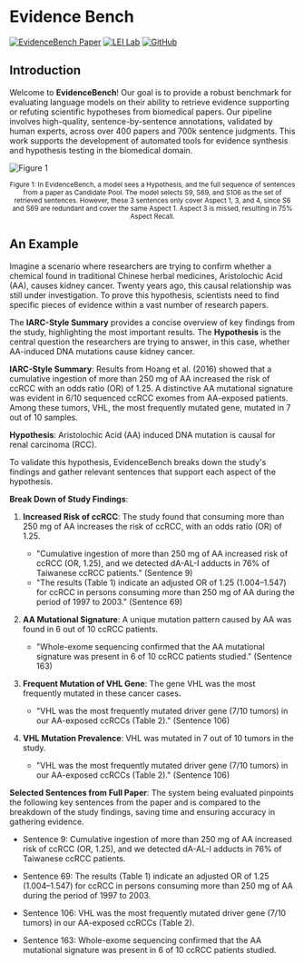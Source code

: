 # Evidence Bench

[![EvidenceBench Paper](https://img.shields.io/badge/Paper-blue.svg?logo=read-the-docs&logoColor=white)](https://link_to_your_paper) [![LEI Lab](https://img.shields.io/badge/Lab%20Group-LEI%20Lab-blue.svg?logo=teams&logoColor=white)](https://lei.ucsd.edu/) [![GitHub](https://img.shields.io/badge/GitHub-EvidenceBench-blue.svg?logo=github&logoColor=white)](https://github.com/EvidenceBench/EvidenceBench)

## Introduction

Welcome to **EvidenceBench**! Our goal is to provide a robust benchmark for evaluating language models on their ability to retrieve evidence supporting or refuting scientific hypotheses from biomedical papers. Our pipeline involves high-quality, sentence-by-sentence annotations, validated by human experts, across over 400 papers and 700k sentence judgments. This work supports the development of automated tools for evidence synthesis and hypothesis testing in the biomedical domain.


![Figure 1](_figs/fig1.png)

<p style="text-align: center; font-size: smaller; line-height: 1.2;">Figure 1: In EvidenceBench, a model sees a Hypothesis, and the full sequence of sentences from a paper as Candidate Pool. The model selects S9, S69, and S106 as the set of retrieved sentences. However, these 3 sentences only cover Aspect 1, 3, and 4, since S6 and S69 are redundant and cover the same Aspect 1. Aspect 3 is missed, resulting in 75% Aspect Recall.</p>

## An Example

Imagine a scenario where researchers are trying to confirm whether a chemical found in traditional Chinese herbal medicines, Aristolochic Acid (AA), causes kidney cancer. Twenty years ago, this causal relationship was still under investigation. To prove this hypothesis, scientists need to find specific pieces of evidence within a vast number of research papers.

The **IARC-Style Summary** provides a concise overview of key findings from the study, highlighting the most important results. The **Hypothesis** is the central question the researchers are trying to answer, in this case, whether AA-induced DNA mutations cause kidney cancer.

**IARC-Style Summary**: Results from Hoang et al. (2016) showed that a cumulative ingestion of more than 250 mg of AA increased the risk of ccRCC with an odds ratio (OR) of 1.25. A distinctive AA mutational signature was evident in 6/10 sequenced ccRCC exomes from AA-exposed patients. Among these tumors, VHL, the most frequently mutated gene, mutated in 7 out of 10 samples.

**Hypothesis**: Aristolochic Acid (AA) induced DNA mutation is causal for renal carcinoma (RCC).

To validate this hypothesis, EvidenceBench breaks down the study's findings and gather relevant sentences that support each aspect of the hypothesis.

**Break Down of Study Findings**:

1. **Increased Risk of ccRCC**: The study found that consuming more than 250 mg of AA increases the risk of ccRCC, with an odds ratio (OR) of 1.25. 
    - "Cumulative ingestion of more than 250 mg of AA increased risk of ccRCC (OR, 1.25), and we detected dA-AL-I adducts in 76% of Taiwanese ccRCC patients." (Sentence 9)
    - "The results (Table 1) indicate an adjusted OR of 1.25 (1.004–1.547) for ccRCC in persons consuming more than 250 mg of AA during the period of 1997 to 2003." (Sentence 69)

2. **AA Mutational Signature**: A unique mutation pattern caused by AA was found in 6 out of 10 ccRCC patients.
    - "Whole-exome sequencing confirmed that the AA mutational signature was present in 6 of 10 ccRCC patients studied." (Sentence 163)

3. **Frequent Mutation of VHL Gene**: The gene VHL was the most frequently mutated in these cancer cases.
    - "VHL was the most frequently mutated driver gene (7/10 tumors) in our AA-exposed ccRCCs (Table 2)." (Sentence 106)

4. **VHL Mutation Prevalence**: VHL was mutated in 7 out of 10 tumors in the study.
    - "VHL was the most frequently mutated driver gene (7/10 tumors) in our AA-exposed ccRCCs (Table 2)." (Sentence 106)

**Selected Sentences from Full Paper**: The system being evaluated pinpoints the following key sentences from the paper and is compared to the breakdown of the study findings, saving time and ensuring accuracy in gathering evidence.

- Sentence 9: Cumulative ingestion of more than 250 mg of AA increased risk of ccRCC (OR, 1.25), and we detected dA-AL-I adducts in 76% of Taiwanese ccRCC patients.

- Sentence 69: The results (Table 1) indicate an adjusted OR of 1.25 (1.004–1.547) for ccRCC in persons consuming more than 250 mg of AA during the period of 1997 to 2003.

- Sentence 106: VHL was the most frequently mutated driver gene (7/10 tumors) in our AA-exposed ccRCCs (Table 2).

- Sentence 163: Whole-exome sequencing confirmed that the AA mutational signature was present in 6 of 10 ccRCC patients studied.
